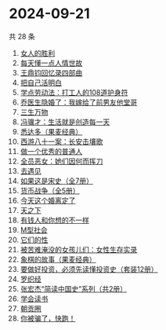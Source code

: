 # 2024-09-21

共 28 条

<!-- BEGIN WEREAD -->
<!-- 最后更新时间 2024-09-21 04:16:26 +0800 -->
1. [女人的胜利](https://weread.qq.com/web/bookDetail/50132dc0813ab937dg0158cf)
1. [每天懂一点人情世故](https://weread.qq.com/web/bookDetail/89c325f0565ef389c40e87c)
1. [王鼎钧回忆录四部曲](https://weread.qq.com/web/bookDetail/e2932a405df377e29668fff)
1. [把自己活明白](https://weread.qq.com/web/bookDetail/02032cd0813ab9352g015dd4)
1. [学点劳动法：打工人的108道护身符](https://weread.qq.com/web/bookDetail/bb332b10813ab9154g01805e)
1. [乔医生隐婚了：我嫁给了前男友他堂哥](https://weread.qq.com/web/bookDetail/c8032b40813ab7c1eg018e31)
1. [三生万物](https://weread.qq.com/web/bookDetail/48432b50813ab9339g013f3f)
1. [冯骥才：生活就是创造每一天](https://weread.qq.com/web/bookDetail/8a132890813ab9310g0154b4)
1. [悉达多（果麦经典）](https://weread.qq.com/web/bookDetail/3a832f705d0d1f3a8ec72ff)
1. [西游八十一案：长安击壤歌](https://weread.qq.com/web/bookDetail/564329b0813ab930bg0181e6)
1. [做一个优秀的普通人](https://weread.qq.com/web/bookDetail/9eb32f30813ab8721g01266a)
1. [全员恶女：她们因何而挥刀](https://weread.qq.com/web/bookDetail/60b32170813ab9330g0171f9)
1. [去遇见](https://weread.qq.com/web/bookDetail/a3d32170813ab907fg0154f3)
1. [如果这是宋史（全7册）](https://weread.qq.com/web/bookDetail/6d5322a0813ab926cg01980e)
1. [货币战争（全5册）](https://weread.qq.com/web/bookDetail/a7b324105c35e0a7bf8ad21)
1. [今天这个婚离定了](https://weread.qq.com/web/bookDetail/28b32630813ab9349g013331)
1. [天之下](https://weread.qq.com/web/bookDetail/4de326a0721770aa4de95f4)
1. [有钱人和你想的不一样](https://weread.qq.com/web/bookDetail/fd232e40720a8cd2fd23457)
1. [M型社会](https://weread.qq.com/web/bookDetail/f313231072744bcaf3154c2)
1. [它们的性](https://weread.qq.com/web/bookDetail/64f32ea0813ab7439g012564)
1. [被苦难淹没的女孩儿们：女性生存实录](https://weread.qq.com/web/bookDetail/96132f30813ab9352g017836)
1. [象棋的故事（果麦经典）](https://weread.qq.com/web/bookDetail/df532860813ab8dcbg0128a9)
1. [要做好投资，必须先读懂投资史（套装12册）](https://weread.qq.com/web/bookDetail/eec32e60813ab77fbg0114bc)
1. [罗织经](https://weread.qq.com/web/bookDetail/9ff32890813ab9091g015174)
1. [张宏杰“简读中国史”系列（共2册）](https://weread.qq.com/web/bookDetail/64c327a072182d2f64c66c0)
1. [学会读书](https://weread.qq.com/web/bookDetail/b8632dd0721caa6fb868569)
1. [朝贡圈](https://weread.qq.com/web/bookDetail/ed7320c0813ab92beg014259)
1. [你被骗了，快跑！](https://weread.qq.com/web/bookDetail/d3e320b0813ab926bg0166ea)
<!-- END WEREAD -->